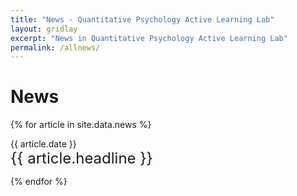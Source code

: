 ```yaml
---
title: "News - Quantitative Psychology Active Learning Lab"
layout: gridlay
excerpt: "News in Quantitative Psychology Active Learning Lab"
permalink: /allnews/
---
```


# News

{% for article in site.data.news %}
<p>{{ article.date }} <br>
<font size="5">{{ article.headline }}</font> </p>
{% endfor %}
